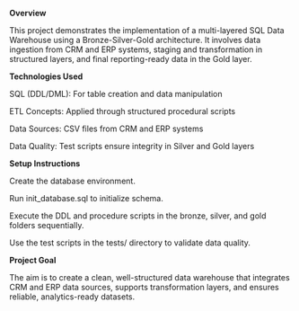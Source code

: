 **Overview**

This project demonstrates the implementation of a multi-layered SQL Data Warehouse using a Bronze-Silver-Gold architecture. It involves data ingestion from CRM and ERP systems, staging and transformation in structured layers, and final reporting-ready data in the Gold layer.

**Technologies Used**

SQL (DDL/DML): For table creation and data manipulation

ETL Concepts: Applied through structured procedural scripts

Data Sources: CSV files from CRM and ERP systems

Data Quality: Test scripts ensure integrity in Silver and Gold layers

**Setup Instructions**

Create the database environment.

Run init_database.sql to initialize schema.

Execute the DDL and procedure scripts in the bronze, silver, and gold folders sequentially.

Use the test scripts in the tests/ directory to validate data quality.

**Project Goal**

The aim is to create a clean, well-structured data warehouse that integrates CRM and ERP data sources, supports transformation layers, and ensures reliable, analytics-ready datasets.
